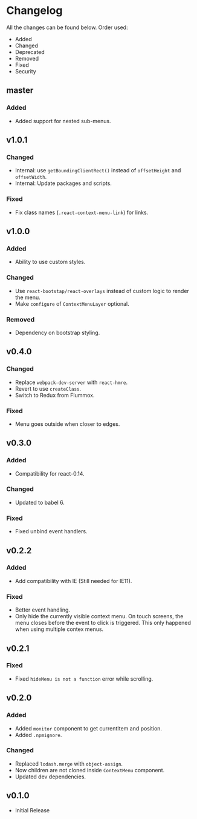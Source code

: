 # Changelog

All the changes can be found below. Order used:

- Added
- Changed
- Deprecated
- Removed
- Fixed
- Security


## master

### Added

- Added support for nested sub-menus.



## v1.0.1

### Changed
- Internal: use `getBoundingClientRect()` instead of `offsetHeight` and `offsetWidth`.
- Internal: Update packages and scripts.

### Fixed
- Fix class names (`.react-context-menu-link`) for links.

## v1.0.0

### Added

- Ability to use custom styles.

### Changed

- Use `react-bootstap/react-overlays` instead of custom logic to render the menu.
- Make `configure` of `ContextMenuLayer` optional.

### Removed

- Dependency on bootstrap styling.


## v0.4.0

### Changed
- Replace `webpack-dev-server` with `react-hmre`.
- Revert to use `createClass`.
- Switch to Redux from Flummox.

### Fixed
 - Menu goes outside when closer to edges.

## v0.3.0

### Added
- Compatibility for react-0.14.

### Changed
- Updated to babel 6.

### Fixed
- Fixed unbind event handlers.

## v0.2.2

### Added
 - Add compatibility with IE (Still needed for IE11).

### Fixed
 - Better event handling.
 - Only hide the currently visible context menu. On touch screens, the menu closes before the event to click is triggered. This only happened when using multiple contex menus.

## v0.2.1

### Fixed
- Fixed `hideMenu is not a function` error while scrolling.

## v0.2.0

### Added
- Added `monitor` component to get currentItem and position.
- Added `.npmignore`.

### Changed
- Replaced `lodash.merge` with `object-assign`.
- Now children are not cloned inside `ContextMenu` component.
- Updated dev dependencies.

## v0.1.0

- Initial Release